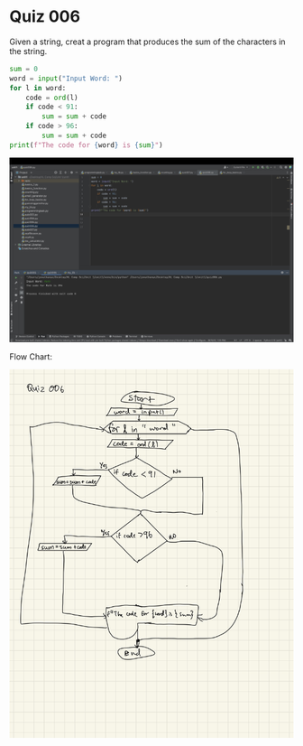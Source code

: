# Quiz 006
Given a string, creat a program that produces the sum of the characters in the string.

```.py
sum = 0
word = input("Input Word: ")
for l in word:
    code = ord(l)
    if code < 91:
        sum = sum + code
    if code > 96:
        sum = sum + code
print(f"The code for {word} is {sum}")
```


![](quiz006.jpg)


Flow Chart:


![](006flowchart.jpg)
